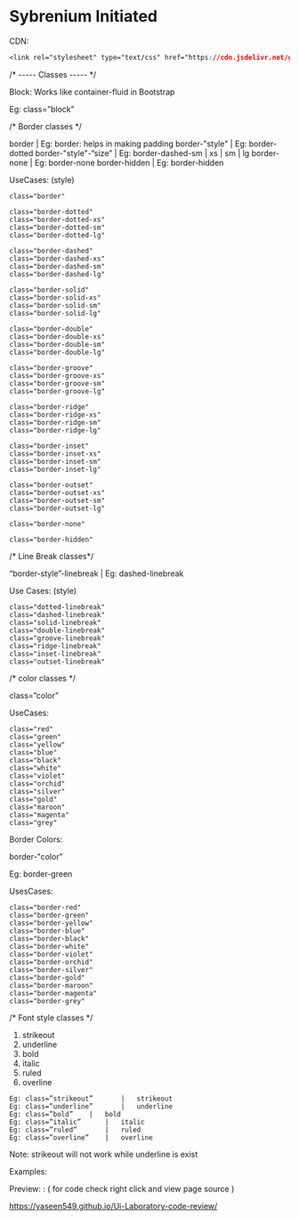 # Sybrenium Initiated

CDN: 
```CSS
<link rel="stylesheet" type="text/css" href="https://cdn.jsdelivr.net/gh/Syber-Lab/Sybrenium@b3baa6cc891a2f05509e004ea588efee7545bdbf/dist/css/main.css">
```

/* ----- Classes ----- */

Block:
	Works like container-fluid in Bootstrap

Eg:    class=”block”

/* Border classes */

border					|   Eg: border: helps in making padding
border-"style"   			|   Eg: border-dotted
border-"style"-“size”			|   Eg: border-dashed-sm | xs | sm | lg
border-none				|   Eg: border-none
border-hidden				|   Eg: border-hidden

UseCases: (style)
```
class="border"

class="border-dotted"
class="border-dotted-xs"
class="border-dotted-sm"
class="border-dotted-lg"

class="border-dashed"
class="border-dashed-xs" 
class="border-dashed-sm"
class="border-dashed-lg"

class="border-solid"
class="border-solid-xs" 
class="border-solid-sm" 
class="border-solid-lg" 

class="border-double"
class="border-double-xs" 
class="border-double-sm" 
class="border-double-lg" 

class="border-groove" 
class="border-groove-xs" 
class="border-groove-sm" 
class="border-groove-lg" 

class="border-ridge"
class="border-ridge-xs" 
class="border-ridge-sm" 
class="border-ridge-lg" 
	
class="border-inset"
class="border-inset-xs" 
class="border-inset-sm" 
class="border-inset-lg" 

class="border-outset"
class="border-outset-xs" 
class="border-outset-sm" 
class="border-outset-lg" 

class="border-none"

class="border-hidden"
```
/* Line Break classes*/

“border-style”-linebreak		|  Eg: dashed-linebreak

Use Cases: (style)
```
class="dotted-linebreak"
class="dashed-linebreak"
class="solid-linebreak"
class="double-linebreak"
class="groove-linebreak"
class="ridge-linebreak"
class="inset-linebreak"
class="outset-linebreak"
```

/* color classes */

class=”color”

UseCases:
```
class="red"
class="green"
class="yellow"
class="blue"
class="black"
class="white"
class="violet"
class="orchid"
class="silver"
class="gold"
class="maroon"
class="magenta"
class="grey"
```
Border Colors:

border-"color"

Eg: border-green

UsesCases:
```
class="border-red"
class="border-green"
class="border-yellow"
class="border-blue"
class="border-black"
class="border-white"
class="border-violet"
class="border-orchid"
class="border-silver"
class="border-gold"
class="border-maroon"
class="border-magenta"
class="border-grey"
```

/* Font style classes */

1.	strikeout
2.	underline
3.	bold
4.	italic
5.	ruled
6.	overline
```
Eg: class=”strikeout”   	|   strikeout
Eg: class=”underline”   	|   underline
Eg: class=”bold”   	|   bold
Eg: class=”italic”   	|   italic
Eg: class=”ruled”   	|   ruled
Eg: class=”overline”   	|   overline
```
Note:
strikeout will not work while underline is exist


Examples:

Preview: : ( for code check right click and view page source )

https://yaseen549.github.io/Ui-Laboratory-code-review/

